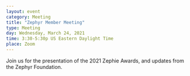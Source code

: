 ```yaml
---
layout: event
category: Meeting
title: "Zephyr Member Meeting"
type: Meeting
day: Wednesday, March 24, 2021
time: 3:30-5:30p US Eastern Daylight Time  
place: Zoom
---
```


Join us for the presentation of the 2021 Zephie Awards, and updates from the Zephyr Foundation.
